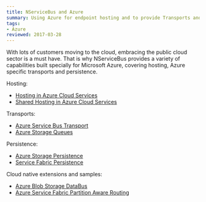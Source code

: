 ```yaml
---
title: NServiceBus and Azure
summary: Using Azure for endpoint hosting and to provide Transports and Persistence
tags:
- Azure
reviewed: 2017-03-28
---
```


With lots of customers moving to the cloud, embracing the public cloud sector is a must have. That is why NServiceBus provides a variety of capabilities built specially for Microsoft Azure, covering hosting, Azure specific transports and persistence.

Hosting:
- [Hosting in Azure Cloud Services](/nservicebus/hosting/cloud-services-host/)
- [Shared Hosting in Azure Cloud Services](/samples/azure/shared-host/)

Transports:
- [Azure Service Bus Transport](/nservicebus/azure-service-bus/)
- [Azure Storage Queues](/nservicebus/azure-storage-queues/)

Persistence:
- [Azure Storage Persistence](/nservicebus/azure-storage-persistence/)
- [Service Fabric Persistence](/nservicebus/service-fabric/)

Cloud native extensions and samples:
- [Azure Blob Storage DataBus](/samples/azure/blob-storage-databus/)
- [Azure Service Fabric Partition Aware Routing](/samples/azure/azure-service-fabric-routing/)
